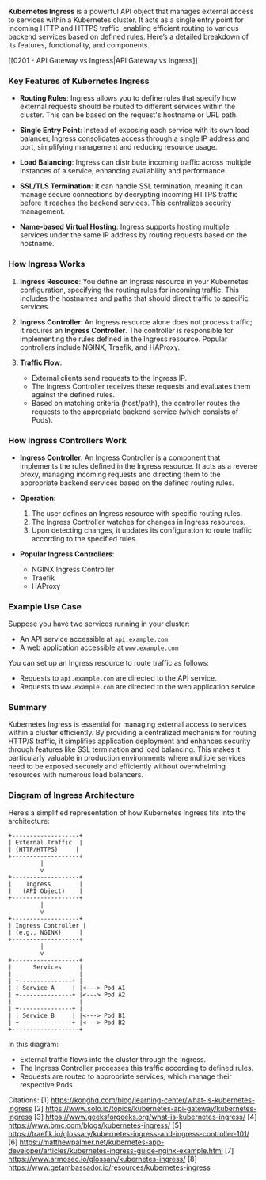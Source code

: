 **Kubernetes Ingress** is a powerful API object that manages external access to services within a Kubernetes cluster. It acts as a single entry point for incoming HTTP and HTTPS traffic, enabling efficient routing to various backend services based on defined rules. Here’s a detailed breakdown of its features, functionality, and components.

[[0201 - API Gateway vs Ingress|API Gateway vs Ingress]]
### Key Features of Kubernetes Ingress

- **Routing Rules**: Ingress allows you to define rules that specify how external requests should be routed to different services within the cluster. This can be based on the request's hostname or URL path.

- **Single Entry Point**: Instead of exposing each service with its own load balancer, Ingress consolidates access through a single IP address and port, simplifying management and reducing resource usage.

- **Load Balancing**: Ingress can distribute incoming traffic across multiple instances of a service, enhancing availability and performance.

- **SSL/TLS Termination**: It can handle SSL termination, meaning it can manage secure connections by decrypting incoming HTTPS traffic before it reaches the backend services. This centralizes security management.

- **Name-based Virtual Hosting**: Ingress supports hosting multiple services under the same IP address by routing requests based on the hostname.

### How Ingress Works

1. **Ingress Resource**: You define an Ingress resource in your Kubernetes configuration, specifying the routing rules for incoming traffic. This includes the hostnames and paths that should direct traffic to specific services.

2. **Ingress Controller**: An Ingress resource alone does not process traffic; it requires an **Ingress Controller**. The controller is responsible for implementing the rules defined in the Ingress resource. Popular controllers include NGINX, Traefik, and HAProxy.

3. **Traffic Flow**:
   - External clients send requests to the Ingress IP.
   - The Ingress Controller receives these requests and evaluates them against the defined rules.
   - Based on matching criteria (host/path), the controller routes the requests to the appropriate backend service (which consists of Pods).

### How Ingress Controllers Work

- **Ingress Controller**: An Ingress Controller is a component that implements the rules defined in the Ingress resource. It acts as a reverse proxy, managing incoming requests and directing them to the appropriate backend services based on the defined routing rules.
- **Operation**:
    
    1. The user defines an Ingress resource with specific routing rules.
    2. The Ingress Controller watches for changes in Ingress resources.
    3. Upon detecting changes, it updates its configuration to route traffic according to the specified rules.
    
- **Popular Ingress Controllers**:
    
    - NGINX Ingress Controller
    - Traefik
    - HAProxy

### Example Use Case

Suppose you have two services running in your cluster:
- An API service accessible at `api.example.com`
- A web application accessible at `www.example.com`

You can set up an Ingress resource to route traffic as follows:
- Requests to `api.example.com` are directed to the API service.
- Requests to `www.example.com` are directed to the web application service.

### Summary

Kubernetes Ingress is essential for managing external access to services within a cluster efficiently. By providing a centralized mechanism for routing HTTP/S traffic, it simplifies application deployment and enhances security through features like SSL termination and load balancing. This makes it particularly valuable in production environments where multiple services need to be exposed securely and efficiently without overwhelming resources with numerous load balancers.

### Diagram of Ingress Architecture

Here’s a simplified representation of how Kubernetes Ingress fits into the architecture:

```
+-------------------+
| External Traffic  |
| (HTTP/HTTPS)     |
+-------------------+
         |
         v
+-------------------+
|    Ingress        |
|   (API Object)    |
+-------------------+
         |
         v
+-------------------+
| Ingress Controller |
| (e.g., NGINX)     |
+-------------------+
         |
         v
+-------------------+
|      Services     |
|                   |
| +---------------+ |
| | Service A     | |<---> Pod A1
| +---------------+ |<---> Pod A2
|                   |
| +---------------+ |
| | Service B     | |<---> Pod B1
| +---------------+ |<---> Pod B2
+-------------------+
```

In this diagram:
- External traffic flows into the cluster through the Ingress.
- The Ingress Controller processes this traffic according to defined rules.
- Requests are routed to appropriate services, which manage their respective Pods.

Citations:
[1] https://konghq.com/blog/learning-center/what-is-kubernetes-ingress
[2] https://www.solo.io/topics/kubernetes-api-gateway/kubernetes-ingress
[3] https://www.geeksforgeeks.org/what-is-kubernetes-ingress/
[4] https://www.bmc.com/blogs/kubernetes-ingress/
[5] https://traefik.io/glossary/kubernetes-ingress-and-ingress-controller-101/
[6] https://matthewpalmer.net/kubernetes-app-developer/articles/kubernetes-ingress-guide-nginx-example.html
[7] https://www.armosec.io/glossary/kubernetes-ingress/
[8] https://www.getambassador.io/resources/kubernetes-ingress
